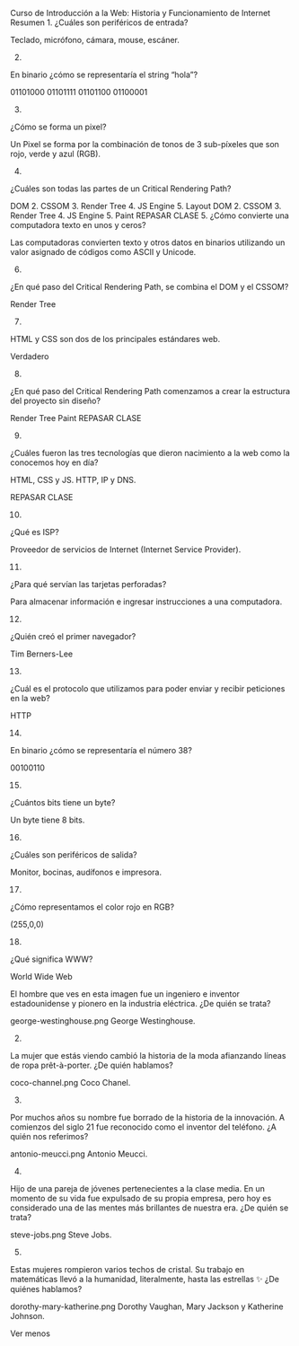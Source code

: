 Curso de Introducción a la Web: Historia y Funcionamiento de Internet
Resumen
1.
¿Cuáles son periféricos de entrada?

Teclado, micrófono, cámara, mouse, escáner.

2.
En binario ¿cómo se representaría el string “hola”?

01101000 01101111 01101100 01100001

3.
¿Cómo se forma un pixel?

Un Pixel se forma por la combinación de tonos de 3 sub-píxeles que son rojo, verde y azul (RGB).

4.
¿Cuáles son todas las partes de un Critical Rendering Path?

DOM 2. CSSOM 3. Render Tree 4. JS Engine 5. Layout
DOM 2. CSSOM 3. Render Tree 4. JS Engine 5. Paint
REPASAR CLASE
5.
¿Cómo convierte una computadora texto en unos y ceros?

Las computadoras convierten texto y otros datos en binarios utilizando un valor asignado de códigos como ASCII y Unicode.

6.
¿En qué paso del Critical Rendering Path, se combina el DOM y el CSSOM?

Render Tree

7.
HTML y CSS son dos de los principales estándares web.

Verdadero


8.
¿En qué paso del Critical Rendering Path comenzamos a crear la estructura del proyecto sin diseño?

Render Tree
Paint
REPASAR CLASE

9.
¿Cuáles fueron las tres tecnologías que dieron nacimiento a la web como la conocemos hoy en día?

HTML, CSS y JS.
HTTP, IP y DNS.

REPASAR CLASE

10.
¿Qué es ISP?

Proveedor de servicios de Internet (Internet Service Provider).

11.
¿Para qué servían las tarjetas perforadas?

Para almacenar información e ingresar instrucciones a una computadora.

12.
¿Quién creó el primer navegador?

Tim Berners-Lee

13.
¿Cuál es el protocolo que utilizamos para poder enviar y recibir peticiones en la web?

HTTP

14.
En binario ¿cómo se representaría el número 38?

00100110

15.
¿Cuántos bits tiene un byte?

Un byte tiene 8 bits.

16.
¿Cuáles son periféricos de salida?

Monitor, bocinas, audífonos e impresora.

17.
¿Cómo representamos el color rojo en RGB?

(255,0,0)

18.
¿Qué significa WWW?

World Wide Web



El hombre que ves en esta imagen fue un ingeniero e inventor estadounidense y pionero en la industria eléctrica. ¿De quién se trata?

george-westinghouse.png
George Westinghouse.

2.
La mujer que estás viendo cambió la historia de la moda afianzando líneas de ropa prêt-à-porter. ¿De quién hablamos?

coco-channel.png
Coco Chanel.

3.
Por muchos años su nombre fue borrado de la historia de la innovación. A comienzos del siglo 21 fue reconocido como el inventor del teléfono. ¿A quién nos referimos?

antonio-meucci.png
Antonio Meucci.

4.
Hijo de una pareja de jóvenes pertenecientes a la clase media. En un momento de su vida fue expulsado de su propia empresa, pero hoy es considerado una de las mentes más brillantes de nuestra era. ¿De quién se trata?

steve-jobs.png
Steve Jobs.

5.
Estas mujeres rompieron varios techos de cristal. Su trabajo en matemáticas llevó a la humanidad, literalmente, hasta las estrellas ✨ ¿De quiénes hablamos?

dorothy-mary-katherine.png
Dorothy Vaughan, Mary Jackson y Katherine Johnson.

Ver menos

